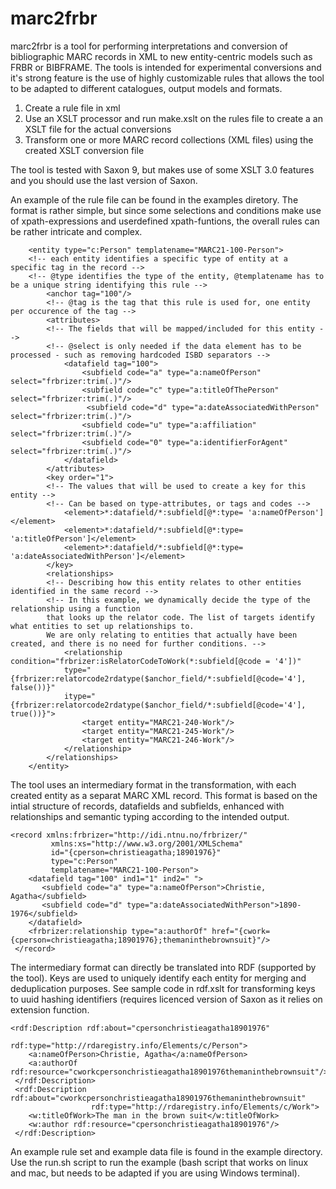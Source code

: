 # marc2frbr

marc2frbr is a tool for performing interpretations and conversion of bibliographic MARC records in XML to new entity-centric models such as FRBR or BIBFRAME. The tools is intended for experimental conversions and it's strong feature is the use of highly customizable rules that allows the tool to be adapted to different catalogues, output models and formats.

1. Create a rule file in xml
1. Use an XSLT processor and run make.xslt on the rules file to create a an XSLT file for the actual conversions
1. Transform one or more MARC record collections (XML files) using the created XSLT conversion file

The tool is tested with Saxon 9, but makes use of some XSLT 3.0 features and you should use the last version of Saxon.

An example of the rule file can be found in the examples diretory. The format is rather simple, but since some selections and conditions make use of xpath-expressions and userdefined xpath-funtions, the overall rules can be rather intricate and complex.
```
    <entity type="c:Person" templatename="MARC21-100-Person">
    <!-- each entity identifies a specific type of entity at a specific tag in the record -->
    <!-- @type identifies the type of the entity, @templatename has to be a unique string identifying this rule -->
        <anchor tag="100"/>
        <!-- @tag is the tag that this rule is used for, one entity per occurence of the tag --> 
        <attributes>
        <!-- The fields that will be mapped/included for this entity -->
        <!-- @select is only needed if the data element has to be processed - such as removing hardcoded ISBD separators -->
            <datafield tag="100">
                <subfield code="a" type="a:nameOfPerson" select="frbrizer:trim(.)"/>
                <subfield code="c" type="a:titleOfThePerson"  select="frbrizer:trim(.)"/>
                 <subfield code="d" type="a:dateAssociatedWithPerson" select="frbrizer:trim(.)"/>
                <subfield code="u" type="a:affiliation" select="frbrizer:trim(.)"/>
                <subfield code="0" type="a:identifierForAgent" select="frbrizer:trim(.)"/>
            </datafield>
        </attributes>
        <key order="1">
        <!-- The values that will be used to create a key for this entity -->
        <!-- Can be based on type-attributes, or tags and codes -->
            <element>*:datafield/*:subfield[@*:type= 'a:nameOfPerson']</element>
            <element>*:datafield/*:subfield[@*:type= 'a:titleOfPerson']</element>
            <element>*:datafield/*:subfield[@*:type= 'a:dateAssociatedWithPerson']</element>
        </key>
        <relationships>
        <!-- Describing how this entity relates to other entities identified in the same record -->
        <!-- In this example, we dynamically decide the type of the relationship using a function 
        that looks up the relator code. The list of targets identify what entities to set up relationships to.
        We are only relating to entities that actually have been created, and there is no need for further conditions. -->
            <relationship condition="frbrizer:isRelatorCodeToWork(*:subfield[@code = '4'])" 
            type="{frbrizer:relatorcode2rdatype($anchor_field/*:subfield[@code='4'], false())}" 
            itype="{frbrizer:relatorcode2rdatype($anchor_field/*:subfield[@code='4'], true())}">
                <target entity="MARC21-240-Work"/>
                <target entity="MARC21-245-Work"/>
                <target entity="MARC21-246-Work"/>
            </relationship>
        </relationships>
    </entity>
```

The tool uses an intermediary format in the transformation, with each created entity as a separat MARC XML record. This format is based on the intial structure of records, datafields and subfields, enhanced with relationships and semantic typing according to the intended output.

```
<record xmlns:frbrizer="http://idi.ntnu.no/frbrizer/"
         xmlns:xs="http://www.w3.org/2001/XMLSchema"
         id="{cperson=christieagatha;18901976}"
         type="c:Person"
         templatename="MARC21-100-Person">
    <datafield tag="100" ind1="1" ind2=" ">
       <subfield code="a" type="a:nameOfPerson">Christie, Agatha</subfield>
       <subfield code="d" type="a:dateAssociatedWithPerson">1890-1976</subfield>
    </datafield>
    <frbrizer:relationship type="a:authorOf" href="{cwork={cperson=christieagatha;18901976};themaninthebrownsuit}"/>
 </record>
```

The intermediary format can directly be translated into RDF (supported by the tool). Keys are used to uniquely identify each entity for merging and deduplication purposes. See sample code in rdf.xslt for transforming keys to uuid hashing identifiers (requires licenced version of Saxon as it relies on extension function. 

```
<rdf:Description rdf:about="cpersonchristieagatha18901976"
                  rdf:type="http://rdaregistry.info/Elements/c/Person">
    <a:nameOfPerson>Christie, Agatha</a:nameOfPerson>
    <a:authorOf rdf:resource="cworkcpersonchristieagatha18901976themaninthebrownsuit"/>
 </rdf:Description>
 <rdf:Description rdf:about="cworkcpersonchristieagatha18901976themaninthebrownsuit"
                  rdf:type="http://rdaregistry.info/Elements/c/Work">
    <w:titleOfWork>The man in the brown suit</w:titleOfWork>
    <w:author rdf:resource="cpersonchristieagatha18901976"/>
 </rdf:Description>
```

An example rule set and example data file is found in the example directory. Use the run.sh script to run the example (bash script that works on linux and mac, but needs to be adapted if you are using Windows terminal).
